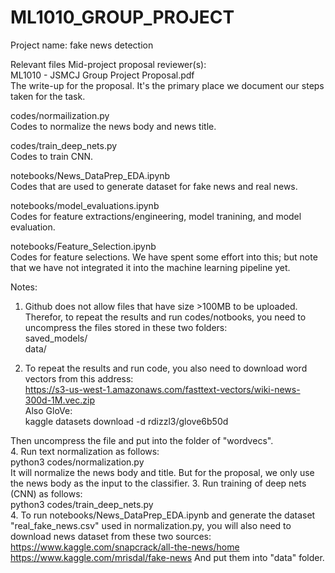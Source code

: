 # ML1010_GROUP_PROJECT
Project name: fake news detection

Relevant files Mid-project proposal reviewer(s):   
ML1010 - JSMCJ Group Project Proposal.pdf  
The write-up for the proposal. It's the primary place we document our steps taken for the task.   

codes/normailization.py     
Codes to normalize the news body and news title.   

codes/train_deep_nets.py   
Codes to train CNN.   

notebooks/News_DataPrep_EDA.ipynb   
Codes that are used to generate dataset for fake news and real news.   

notebooks/model_evaluations.ipynb   
Codes for feature extractions/engineering, model tranining, and model evaluation.   

notebooks/Feature_Selection.ipynb   
Codes for feature selections. We have spent some effort into this; but note that we have not integrated it into the machine learning pipeline yet.

Notes:   
1. Github does not allow files that have size >100MB to be uploaded. Therefor, to repeat the results and run codes/notbooks, you need to uncompress the files stored in these two folders:   
saved_models/    
data/     

2. To repeat the results and run code, you also need to download word vectors from this address:   
https://s3-us-west-1.amazonaws.com/fasttext-vectors/wiki-news-300d-1M.vec.zip   
Also GloVe:    
kaggle datasets download -d rdizzl3/glove6b50d   

Then uncompress the file and put into the folder of "wordvecs".   
4. Run text normalization as follows:   
python3 codes/normalization.py  
It will normalize the news body and title. But for the proposal, we only use the news body as the input to the classifier.
3. Run training of deep nets (CNN) as follows:   
python3 codes/train_deep_nets.py   
4. To run notebooks/News_DataPrep_EDA.ipynb and generate the dataset "real_fake_news.csv" used in normalization.py, you will also need to download news dataset from these two sources:
https://www.kaggle.com/snapcrack/all-the-news/home
https://www.kaggle.com/mrisdal/fake-news
And put them into "data" folder.
